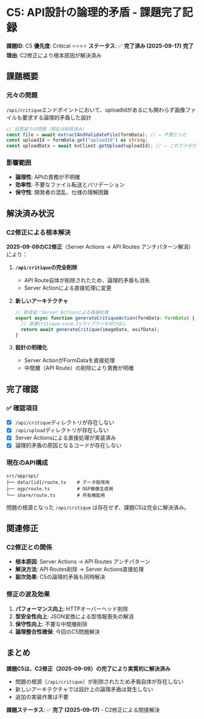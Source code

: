 # C5: API設計の論理的矛盾 - 課題完了記録

**課題ID**: C5
**優先度**: Critical ⭐⭐⭐⭐
**ステータス**: ✅ **完了済み (2025-09-17)**
**完了理由**: C2修正により根本原因が解決済み

## 課題概要

### 元々の問題
`/api/critique`エンドポイントにおいて、uploadIdがあるにも関わらず画像ファイルも要求する論理的矛盾した設計

```typescript
// 旧実装での問題（現在は削除済み）
const file = await extractAndValidateFile(formData); // ← 不要だった
const uploadId = formData.get("uploadId") as string;
const uploadData = await kvClient.getUpload(uploadId); // ← これで十分だった
```

### 影響範囲
- **論理性**: APIの責務が不明確
- **効率性**: 不要なファイル転送とバリデーション
- **保守性**: 開発者の混乱、仕様の理解困難

## 解決済み状況

### C2修正による根本解決
**2025-09-09のC2修正**（Server Actions → API Routes アンチパターン解消）により：

1. **`/api/critique`の完全削除**
   - API Route自体が削除されたため、論理的矛盾も消失
   - Server Actionによる直接処理に変更

2. **新しいアーキテクチャ**
   ```typescript
   // 新実装：Server Actionによる直接処理
   export async function generateCritiqueAction(formData: FormData) {
     // 直接critique-core.tsライブラリを呼び出し
     return await generateCritique(imageData, exifData);
   }
   ```

3. **設計の明確化**
   - Server ActionがFormDataを直接処理
   - 中間層（API Route）の削除により責務が明確

## 完了確認

### ✅ 確認項目
- [x] `/api/critique`ディレクトリが存在しない
- [x] `/api/upload`ディレクトリが存在しない
- [x] Server Actionsによる直接処理が実装済み
- [x] 論理的矛盾の原因となるコードが存在しない

### 現在のAPI構成
```
src/app/api/
├── data/[id]/route.ts    # データ取得用
├── ogp/route.ts          # OGP画像生成用
└── share/route.ts        # 共有機能用
```

問題の根源となった `/api/critique` は存在せず、課題C5は完全に解決済み。

## 関連修正

### C2修正との関係
- **根本原因**: Server Actions → API Routes アンチパターン
- **解決方法**: API Routes削除 → Server Actions直接処理
- **副次効果**: C5の論理的矛盾も同時解決

### 修正の波及効果
1. **パフォーマンス向上**: HTTPオーバーヘッド削除
2. **型安全性向上**: JSON変換による型情報喪失の解消
3. **保守性向上**: 不要な中間層削除
4. **論理整合性確保**: 今回のC5問題解決

## まとめ

**課題C5は、C2修正（2025-09-09）の完了により実質的に解決済み**

- 問題の根源（`/api/critique`）が削除されたため矛盾自体が存在しない
- 新しいアーキテクチャでは設計上の論理矛盾は発生しない
- 追加の実装作業は不要

**課題ステータス**: ✅ **完了 (2025-09-17)** - C2修正による間接解決